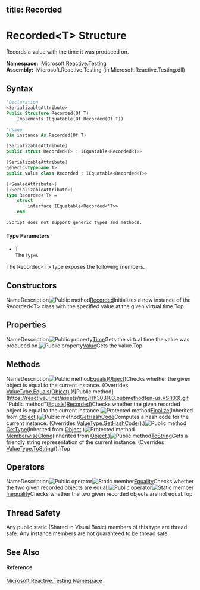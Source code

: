 title: Recorded<T>
---
# Recorded\<T\> Structure

Records a value with the time it was produced on.

**Namespace:**  [Microsoft.Reactive.Testing](Microsoft.Reactive.Testing/Microsoft.Reactive.Testing)  
**Assembly:**  Microsoft.Reactive.Testing (in Microsoft.Reactive.Testing.dll)

## Syntax

```vb
'Declaration
<SerializableAttribute> _
Public Structure Recorded(Of T) _
    Implements IEquatable(Of Recorded(Of T))
```

```vb
'Usage
Dim instance As Recorded(Of T)
```

```csharp
[SerializableAttribute]
public struct Recorded<T> : IEquatable<Recorded<T>>
```

```c++
[SerializableAttribute]
generic<typename T>
public value class Recorded : IEquatable<Recorded<T>>
```

```fsharp
[<SealedAttribute>]
[<SerializableAttribute>]
type Recorded<'T> =  
    struct
        interface IEquatable<Recorded<'T>>
    end
```

```jscript
JScript does not support generic types and methods.
```

#### Type Parameters

- T  
  The type.

The Recorded\<T\> type exposes the following members.

## Constructors

NameDescription![Public method](https://reactiveui.net/assets/img/Hh303103.pubmethod(en-us,VS.103).gif "Public method")[Recorded<T>](https://msdn.microsoft.com/en-us/library/m:microsoft.reactive.testing.recorded%601.#ctor(system.int64%2c%600)(v=VS.103))Initializes a new instance of the Recorded<T> class with the specified value at the given virtual time.Top

## Properties

NameDescription![Public property](https://reactiveui.net/assets/img/Hh211972.pubproperty(en-us,VS.103).gif "Public property")[Time](Time/Recorded(T).Time)Gets the virtual time the value was produced on.![Public property](https://reactiveui.net/assets/img/Hh211972.pubproperty(en-us,VS.103).gif "Public property")[Value](Value/Recorded(T).Value)Gets the value.Top

## Methods

NameDescription![Public method](https://reactiveui.net/assets/img/Hh303103.pubmethod(en-us,VS.103).gif "Public method")[Equals(Object)](https://msdn.microsoft.com/en-us/library/m:microsoft.reactive.testing.recorded%601.equals(system.object)(v=VS.103))Checks whether the given object is equal to the current instance. (Overrides [ValueType.Equals(Object)](https://msdn.microsoft.com/en-us/library/m:system.valuetype.equals(system.object)(v=VS.103)).)![Public method](https://reactiveui.net/assets/img/Hh303103.pubmethod(en-us,VS.103).gif "Public method")[Equals(Recorded<T>)](https://msdn.microsoft.com/en-us/library/m:microsoft.reactive.testing.recorded%601.equals(microsoft.reactive.testing.recorded%7b%600%7d)(v=VS.103))Checks whether the given recorded object is equal to the current instance.![Protected method](https://reactiveui.net/assets/img/Hh303103.protmethod(en-us,VS.103).gif "Protected method")[Finalize](https://msdn.microsoft.com/en-us/library/4k87zsw7)(Inherited from [Object](https://msdn.microsoft.com/en-us/library/e5kfa45b).)![Public method](https://reactiveui.net/assets/img/Hh303103.pubmethod(en-us,VS.103).gif "Public method")[GetHashCode](GetHashCode/Recorded(T).GetHashCode)Computes a hash code for the current instance. (Overrides [ValueType.GetHashCode()](https://msdn.microsoft.com/en-us/library/y3509fc2).)![Public method](https://reactiveui.net/assets/img/Hh303103.pubmethod(en-us,VS.103).gif "Public method")[GetType](https://msdn.microsoft.com/en-us/library/dfwy45w9)(Inherited from [Object](https://msdn.microsoft.com/en-us/library/e5kfa45b).)![Protected method](https://reactiveui.net/assets/img/Hh303103.protmethod(en-us,VS.103).gif "Protected method")[MemberwiseClone](https://msdn.microsoft.com/en-us/library/57ctke0a)(Inherited from [Object](https://msdn.microsoft.com/en-us/library/e5kfa45b).)![Public method](https://reactiveui.net/assets/img/Hh303103.pubmethod(en-us,VS.103).gif "Public method")[ToString](ToString/Recorded(T).ToString)Gets a friendly string representation of the current instance. (Overrides [ValueType.ToString()](https://msdn.microsoft.com/en-us/library/wb77sz3h).)Top

## Operators

NameDescription![Public operator](https://reactiveui.net/assets/img/Hh229204.puboperator(en-us,VS.103).gif "Public operator")![Static member](https://reactiveui.net/assets/img/Hh244319.static(en-us,VS.103).gif "Static member")[Equality](https://msdn.microsoft.com/en-us/library/m:microsoft.reactive.testing.recorded%601.op_equality(microsoft.reactive.testing.recorded%7b%600%7d%2cmicrosoft.reactive.testing.recorded%7b%600%7d)(v=VS.103))Checks whether the two given recorded objects are equal.![Public operator](https://reactiveui.net/assets/img/Hh229204.puboperator(en-us,VS.103).gif "Public operator")![Static member](https://reactiveui.net/assets/img/Hh244319.static(en-us,VS.103).gif "Static member")[Inequality](https://msdn.microsoft.com/en-us/library/m:microsoft.reactive.testing.recorded%601.op_inequality(microsoft.reactive.testing.recorded%7b%600%7d%2cmicrosoft.reactive.testing.recorded%7b%600%7d)(v=VS.103))Checks whether the two given recorded objects are not equal.Top

## Thread Safety

Any public static (Shared in Visual Basic) members of this type are thread safe. Any instance members are not guaranteed to be thread safe.

## See Also

#### Reference

[Microsoft.Reactive.Testing Namespace](Microsoft.Reactive.Testing/Microsoft.Reactive.Testing)
